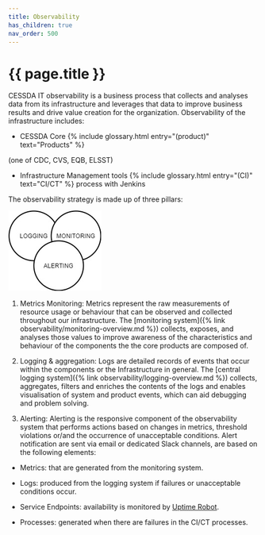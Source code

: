 ```yaml
---
title: Observability
has_children: true
nav_order: 500
---
```


# {{ page.title }}

CESSDA IT observability is a business process that collects and analyses data from its infrastructure
and leverages that data to improve business results and drive value creation for the organization.
Observability of the infrastructure includes:

- CESSDA Core {% include glossary.html entry="(product)" text="Products" %}

(one of CDC, CVS, EQB, ELSST)

- Infrastructure Management tools
  {% include glossary.html entry="(CI)" text="CI/CT" %} process with Jenkins

The observability strategy is made up of three pillars:

![CESSDA Observability](../images/observability-3.jpg)

1. Metrics Monitoring: Metrics represent the raw measurements of resource usage or behaviour that can be
  observed and collected throughout our infrastructure.
  The [monitoring system]({% link observability/monitoring-overview.md %}) collects, exposes,
  and analyses those values to improve awareness of the characteristics and behaviour of the components
  the the core products are composed of.

1. Logging & aggregation: Logs are detailed records of events that occur within the components
  or the Infrastructure in general.
  The [central logging system]({% link observability/logging-overview.md %}) collects, aggregates,
  filters and enriches the contents of the logs and enables visualisation of system and product events,
  which can aid debugging and problem solving.

1. Alerting: Alerting is the responsive component of the observability system that performs actions based on
  changes in metrics, threshold violations or/and the occurrence of unacceptable conditions.
  Alert notification are sent via email or dedicated Slack channels, are based on the following elements:

- Metrics: that are generated from the monitoring system.

- Logs: produced from the logging system if failures or unacceptable conditions occur.

- Service Endpoints: availability is monitored by [Uptime Robot](https://uptimerobot.com/).

- Processes: generated when there are failures in the CI/CT processes.
